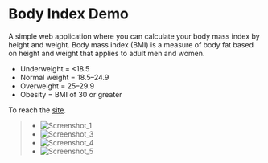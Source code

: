 # Body Index Demo


A simple web application where you can calculate your body mass index by height and weight. Body mass index (BMI) is a measure of body fat based on height and weight that applies to adult men and women.


- Underweight = <18.5
- Normal weight = 18.5–24.9
- Overweight = 25–29.9
- Obesity = BMI of 30 or greater

To reach the [site](https://duckduckgo.com "Body Index").

> - ![Screenshot_1](https://user-images.githubusercontent.com/96000792/178293662-715a160c-adc1-47dd-b6a2-549b6ac68053.png)
> - ![Screenshot_3](https://user-images.githubusercontent.com/96000792/178293681-e0c154f6-84d7-4af6-b787-5342a8561335.png)
> - ![Screenshot_4](https://user-images.githubusercontent.com/96000792/178293652-1aa43e10-e69f-4ca6-8eba-a3a15b591970.png)
> - ![Screenshot_5](https://user-images.githubusercontent.com/96000792/178293657-c3b8b4bc-9aec-4270-9b75-005aa8457c32.png)

